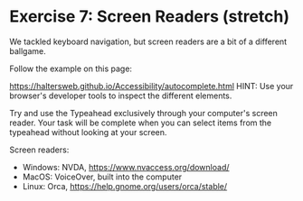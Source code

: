 # Exercise 7: Screen Readers (stretch)

We tackled keyboard navigation, but screen readers are a bit of a different ballgame.

Follow the example on this page:

https://haltersweb.github.io/Accessibility/autocomplete.html
HINT: Use your browser's developer tools to inspect the different elements.

Try and use the Typeahead exclusively through your computer's screen reader. Your task will be complete when you can select items from the typeahead without looking at your screen.

Screen readers:

- Windows: NVDA, https://www.nvaccess.org/download/
- MacOS: VoiceOver, built into the computer
- Linux: Orca, https://help.gnome.org/users/orca/stable/
